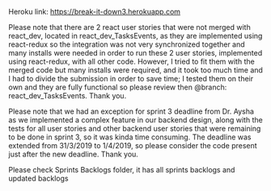 Heroku link: https://break-it-down3.herokuapp.com

Please note that there are 2 react user stories that were not merged with react_dev, located in react_dev_TasksEvents, as they are implemented using react-redux so the integration was not very synchronized together and many installs were needed in order to run these 2 user stories, implemented using react-redux, with all other code. However, I tried to fit them with the merged code but many installs were required, and it took too much time and I had to divide the submission in order to save time; I tested them on their own and they are fully functional so please review then @branch: react_dev_TasksEvents. Thank you.

Please note that we had an exception for sprint 3 deadline from Dr. Aysha as we implemented a complex feature in our backend design, along with the tests for all user stories and other backend user stories that were remaining to be done in sprint 3,  so it was kinda time consuming. The deadline was extended from 31/3/2019 to 1/4/2019, so please consider the code present just after the new deadline. Thank you.

Please check Sprints Backlogs folder, it has all sprints backlogs and updated backlogs 


